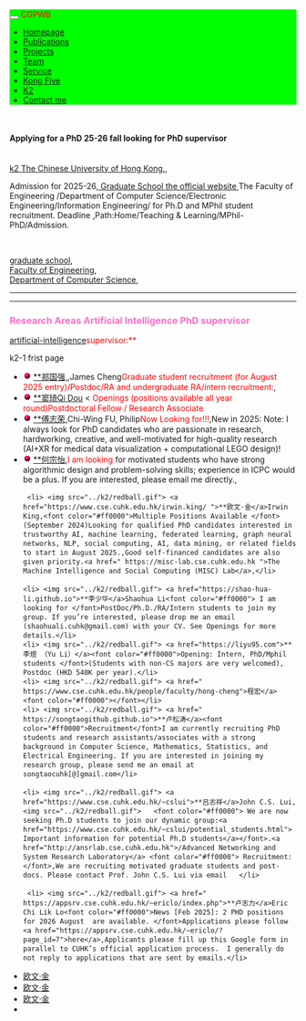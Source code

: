 <html>
<head>
  <meta charset="utf-8">
  <meta name="author" content="persional homepage">
  <meta name="viewport" content="width=device-width, initial-scale=1.0">
   <meta name="google-site-verification" content="4aUJl2I7hcddtjYkcxpnrotZMt3zwgFPboCdEiZsUc0" />
  <!--meta name=keywords content= "WHU", "Wuhan University", "武汉大学", -->
  <link href="https://apps.bdimg.com/libs/bootstrap/3.3.4/css/bootstrap.min.css" rel="stylesheet" />
  <title>zhouzhonghong - Wuhan University</title>
   <link href="../static/bootstrap/css/bootstrap.css" rel="stylesheet" />
   <link href="../static/xin.css" rel="stylesheet" />

 
 
</head>  
<body>
  <title>k2</title>
  
  <link href="../static/bootstrap/css/bootstrap.css" rel="stylesheet" />
  <link href="../static/xin.css" rel="stylesheet" />

<!--/head-->
<body>
  <nav class="navbar navbar-inverse navbar-fixed-top">
   <nav style="background-color:#00ff00;hieght:120px;">
    <div class="container">
      <div class="navbar-header">
        <button type="button" class="navbar-toggle" data-toggle="collapse" data-target=".navbar-collapse">
          <span class="icon-bar"></span>
          <span class="icon-bar"></span>
          <span class="icon-bar"></span>
        </button>
        <span class="navbar-brand">
          <font color="#ff0000">CGPWB</font>
        </span>
      </div>

  <div class="navbar-collapse collapse">
        <ul class="nav navbar-nav">
           <li><a href="../index.html">Homepage</a></li>
           <li><a href="../publications">Publications</a></li>
           <li><a href="../Projects">Projects</a></li>
           <li><a href="../team">Team</a></li>
           <!--li><a href="../teaching">Teaching</a></li-->
           <li><a href="../service">Service</a></li>
           <li><a href="../Kong Five">Kong Five</a></li>
           <li class="active"><a href="k2">K2</a></li>   
           <li><a href="../Contact me">Contact me</a></li>
        </ul>
      </div>
     </div>
   </nav>
  </nav> 
</body>

<div class="container" style="margin-top: 50px;">
     
  <h4>Applying for a PhD 25-26 fall looking for PhD supervisor</h4><br />
  <a href=" https://www.cuhk.edu.hk/english/ ">k2 The Chinese University of Hong Kong.</a>,   <br />
 
 <p> Admission for 2025-26,<a href="https://www.gs.cuhk.edu.hk/admissions/ "> Graduate School the official website  </a>The Faculty of Engineering /Department of Computer Science/Electronic Engineering/Information Engineering/ for Ph.D and MPhil student recruitment. Deadline ,Path:Home/Teaching &amp; Learning/MPhil-PhD/Admission.</p><br />

 <a href=" https://www.gs.cuhk.edu.hk/admissions/">graduate school</a>,<br />
 <a href=" https://www.erg.cuhk.edu.hk/erg/">Faculty of Engineering</a>,<br />
 <a href=" https://www.cse.cuhk.edu.hk/">Department of Computer Science</a>,<br /> 
 
<hr />
<hr noshade="" />

<h3><font color="#ff6ec7">Research Areas Artificial Intelligence PhD supervisor </font></h3>
 <p><a href="https://www.cse.cuhk.edu.hk/research/artificial-intelligence">artificial-intelligence</a><font color="#ff0000">supervisor:**</font></p>
 k2-1 frist page <br />

 
   <ul class=" clearfix"> 
     <li>  <img src="../k2/redball.gif"> <a href="https://www.cse.cuhk.edu.hk/~jcheng">**郑国强,</a>,James Cheng<font color="#ff0000">Graduate student recruitment (for August 2025 entry)/Postdoc/RA and undergraduate RA/intern recruitment:</font>, </li>         
      <li> <img src="../k2/redball.gif"> <a href="https://www.cse.cuhk.edu.hk/~qdou/team.html">**窦琦Qi Dou</a> <<font color="#ff0000"> Openings (positions available all year round)Postdoctoral Fellow / Research Associate</font></li>
      <li> <img src="../k2/redball.gif"> <a href="https://www.cse.cuhk.edu.hk/~cwfu">**傅志荣,</a>Chi-Wing FU, Philip<font color="#ff0000">Now Looking for!!!</font>,New in 2025: Note: I always look for PhD candidates who are passionate in research, hardworking, creative, and well-motivated for high-quality research (AI+XR for medical data visualization + computational LEGO design)!</li>
     <li> <img src="../k2/redball.gif"> <a href="https://tsungyiho.github.io ">**何宗怡</a>,<font color="#ff0000">I am looking </font>for motivated students who have strong algorithmic design and problem-solving skills; experience in ICPC would be a plus. If you are interested, please email me directly.,</li> 
        
     <li> <img src="../k2/redball.gif"> <a href="https://www.cse.cuhk.edu.hk/irwin.king/ ">**欧文·金</a>Irwin King,<font color="#ff0000">Multiple Positions Available </font>(September 2024)Looking for qualified PhD candidates interested in trustworthy AI, machine learning, federated learning, graph neural networks, NLP, social computing, AI, data mining, or related fields to start in August 2025.,Good self-financed candidates are also given priority.<a href=" https://misc-lab.cse.cuhk.edu.hk ">The Machine Intelligence and Social Computing (MISC) Lab</a>,</li> 
       
    <li> <img src="../k2/redball.gif"> <a href="https://shao-hua-li.github.io">**李少华</a>Shaohua Li<font color="#ff0000"> I am looking for </font>PostDoc/Ph.D./RA/Intern students to join my group. If you’re interested, please drop me an email (shaohuali.cuhk@gmail.com) with your CV. See Openings for more details.</li>
    <li> <img src="../k2/redball.gif"> <a href="https://liyu95.com">**李煜 （Yu Li）</a><font color="#ff0000">Opening: Intern, PhD/Mphil students </font>(Students with non-CS majors are very welcomed), Postdoc (HKD 540K per year).</li>
    <li> <img src="../k2/redball.gif"> <a href=" https://www.cse.cuhk.edu.hk/people/faculty/hong-cheng">程宏</a><font color="#ff0000"></font></li>
    <li> <img src="../k2/redball.gif"> <a href=" https://songtaogithub.github.io">**卢松涛</a><font color="#ff0000">Recruitment</font>I am currently recruiting PhD students and research assistants/associates with a strong background in Computer Science, Mathematics, Statistics, and Electrical Engineering. If you are interested in joining my research group, please send me an email at songtaocuhk[@]gmail.com</li>

    <li> <img src="../k2/redball.gif"> <a href="https://www.cse.cuhk.edu.hk/~cslui">**吕志祥</a>John C.S. Lui,    <img src="../k2/redball.gif">   <font color="#ff0000"> We are now seeking Ph.D students to join our dynamic group:<a href="https://www.cse.cuhk.edu.hk/~cslui/potential_students.html"> Important information for potential Ph.D students</a></font>.<a href="http://ansrlab.cse.cuhk.edu.hk">/Advanced Networking and System Research Laboratory</a> <font color="#ff0000"> Recruitment: </font>,We are recruiting motivated graduate students and post-docs. Please contact Prof. John C.S. Lui via email   </li>

     <li> <img src="../k2/redball.gif"> <a href=" https://appsrv.cse.cuhk.edu.hk/~ericlo/index.php">**卢志力</a>Eric Chi Lik Lo<font color="#ff0000">News [Feb 2025]: 2 PHD positions for 2026 August  are available. </font>Applications please follow <a href="https://appsrv.cse.cuhk.edu.hk/~ericlo/?page_id=7">here</a>,Applicants please fill up this Google form in parallel to CUHK’s official application process.  I generally do not reply to applications that are sent by emails.</li>

   <li><a href="  ">欧文·金</a><font color="#ff0000"></font></li>
      <li><a href="  ">欧文·金</a><font color="#ff0000"></font></li>
         <li><a href="  ">欧文·金</a><font color="#ff0000"></font></li>

   <li><a href='  ">欧文·金</a><font color="#ff0000"></font></li>

   <li><a href= " ">欧文·金</a><font color="#ff0000"></font></li>
           
   </ul>



 
    <div align="center">
        <small>Copyright &amp;copy 2025 <a href="https://zhouzh0201.github.io/">personal website </a></small>
        <br />
        <small><a href="https://www.whu.edu.cn/">Wuhan University 武汉大学</a></small>
    </div>
  &lt;/div&gt;

</body>

<!-- <div align="center">
  
</div> -->
<script src="../static/jquery.js"></script>
<script src="../static/bootstrap/js/bootstrap.js"></script>

</html>



      
    </div>
    <script src="https://cdnjs.cloudflare.com/ajax/libs/anchor-js/4.1.0/anchor.min.js" integrity="sha256-lZaRhKri35AyJSypXXs4o6OPFTbTmUoltBbDCbdzegg=" crossorigin="anonymous"></script>
    <script>anchors.add();</script>
  </body>
</html>
